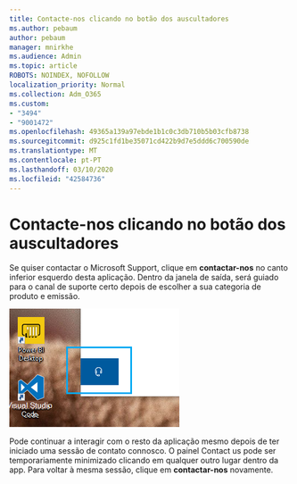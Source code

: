 ```yaml
---
title: Contacte-nos clicando no botão dos auscultadores
ms.author: pebaum
author: pebaum
manager: mnirkhe
ms.audience: Admin
ms.topic: article
ROBOTS: NOINDEX, NOFOLLOW
localization_priority: Normal
ms.collection: Adm_O365
ms.custom:
- "3494"
- "9001472"
ms.openlocfilehash: 49365a139a97ebde1b1c0c3db710b5b03cfb8738
ms.sourcegitcommit: d925c1fd1be35071cd422b9d7e5ddd6c700590de
ms.translationtype: MT
ms.contentlocale: pt-PT
ms.lasthandoff: 03/10/2020
ms.locfileid: "42584736"
---
```

# <a name="contact-us-by-clicking-the-headphone-button"></a>Contacte-nos clicando no botão dos auscultadores

Se quiser contactar o Microsoft Support, clique em **contactar-nos** no canto inferior esquerdo desta aplicação. Dentro da janela de saída, será guiado para o canal de suporte certo depois de escolher a sua categoria de produto e emissão.

![Contacte-nos clicando no ícone dos auscultadores.](media/contact-us-headphone-icon.png)

Pode continuar a interagir com o resto da aplicação mesmo depois de ter iniciado uma sessão de contato connosco. O painel Contact us pode ser temporariamente minimizado clicando em qualquer outro lugar dentro da app. Para voltar à mesma sessão, clique em **contactar-nos** novamente.
